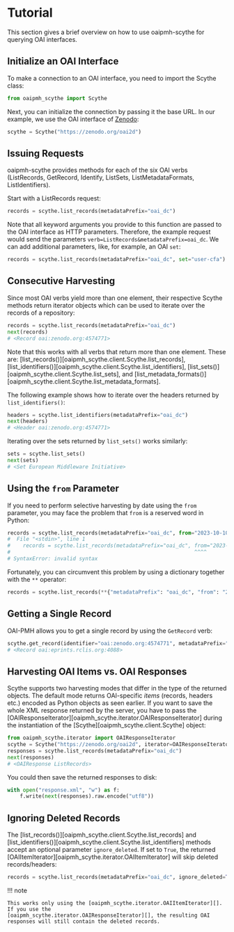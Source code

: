 # Tutorial

This section gives a brief overview on how to use oaipmh-scythe for querying OAI interfaces.

## Initialize an OAI Interface

To make a connection to an OAI interface, you need to import the Scythe class:

```python
from oaipmh_scythe import Scythe
```

Next, you can initialize the connection by passing it the base URL. In
our example, we use the OAI interface of [Zenodo](https://zenodo.org/oai2d):

```python
scythe = Scythe("https://zenodo.org/oai2d")
```

## Issuing Requests

oaipmh-scythe provides methods for each of the six OAI verbs (ListRecords,
GetRecord, Identify, ListSets, ListMetadataFormats, ListIdentifiers).

Start with a ListRecords request:

```python
records = scythe.list_records(metadataPrefix="oai_dc")
```

Note that all keyword arguments you provide to this function are passed
to the OAI interface as HTTP parameters. Therefore, the example request
would send the parameters `verb=ListRecords&metadataPrefix=oai_dc`. We
can add additional parameters, like, for example, an OAI `set`:

```python
records = scythe.list_records(metadataPrefix="oai_dc", set="user-cfa")
```

## Consecutive Harvesting

Since most OAI verbs yield more than one element, their respective
Scythe methods return iterator objects which can be used to iterate over
the records of a repository:

```python
records = scythe.list_records(metadataPrefix="oai_dc")
next(records)
# <Record oai:zenodo.org:4574771>
```

Note that this works with all verbs that return more than one element.
These are: [list_records()][oaipmh_scythe.client.Scythe.list_records],
[list_identifiers()][oaipmh_scythe.client.Scythe.list_identifiers], [list_sets()][oaipmh_scythe.client.Scythe.list_sets],
and [list_metadata_formats()][oaipmh_scythe.client.Scythe.list_metadata_formats].

The following example shows how to iterate over the headers returned by
`list_identifiers()`:

```python
headers = scythe.list_identifiers(metadataPrefix="oai_dc")
next(headers)
# <Header oai:zenodo.org:4574771>
```

Iterating over the sets returned by `list_sets()` works similarly:

```python
sets = scythe.list_sets()
next(sets)
# <Set European Middleware Initiative>
```

## Using the `from` Parameter

If you need to perform selective harvesting by date using the `from`
parameter, you may face the problem that `from` is a reserved word in
Python:

```python
records = scythe.list_records(metadataPrefix="oai_dc", from="2023-10-10")
#  File "<stdin>", line 1
#    records = scythe.list_records(metadataPrefix="oai_dc", from="2023-10-10")
#                                                           ^^^^
# SyntaxError: invalid syntax
```

Fortunately, you can circumvent this problem by using a dictionary together with the `**` operator:

```python
records = scythe.list_records(**{"metadataPrefix": "oai_dc", "from": "2023-10-10"})
```

## Getting a Single Record

OAI-PMH allows you to get a single record by using the `GetRecord` verb:

```python
scythe.get_record(identifier="oai:zenodo.org:4574771", metadataPrefix="oai_dc")
# <Record oai:eprints.rclis.org:4088>
```

## Harvesting OAI Items vs. OAI Responses

Scythe supports two harvesting modes that differ in the type of the
returned objects. The default mode returns OAI-specific *items*
(records, headers etc.) encoded as Python objects as seen earlier. If
you want to save the whole XML response returned by the server, you have
to pass the [OAIResponseIterator][oaipmh_scythe.iterator.OAIResponseIterator] during the instantiation of the
[Scythe][oaipmh_scythe.client.Scythe] object:

```python
from oaipmh_scythe.iterator import OAIResponseIterator
scythe = Scythe("https://zenodo.org/oai2d", iterator=OAIResponseIterator)
responses = scythe.list_records(metadataPrefix="oai_dc")
next(responses)
# <OAIResponse ListRecords>
```

You could then save the returned responses to disk:

```python
with open("response.xml", "w") as f:
    f.write(next(responses).raw.encode("utf8"))
```

## Ignoring Deleted Records

The [list_records()][oaipmh_scythe.client.Scythe.list_records] and
[list_identifiers()][oaipmh_scythe.client.Scythe.list_identifiers] methods accept an optional parameter `ignore_deleted`.
If set to `True`, the returned [OAIItemIterator][oaipmh_scythe.iterator.OAIItemIterator] will skip deleted records/headers:

```python
records = scythe.list_records(metadataPrefix="oai_dc", ignore_deleted=True)
```

!!! note

    This works only using the [oaipmh_scythe.iterator.OAIItemIterator][]. If you use the
    [oaipmh_scythe.iterator.OAIResponseIterator][], the resulting OAI responses will still contain the deleted records.
